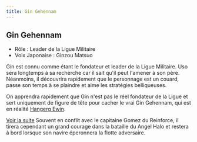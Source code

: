 ```yaml
---
title: Gin Gehennam
---
```


Gin Gehennam
------------



* Rôle : Leader de la Ligue Militaire
* Voix Japonaise : Ginzou Matsuo


Gin est connu comme étant le fondateur et leader de la Ligue Militaire. Uso sera longtemps à sa recherche car il sait qu'il peut l'amener à son père. Néanmoins, il découvrira rapidement que le personnage est un couard, passe son temps à se plaindre et aime les stratégies belliqueuses. 
  
On apprendra rapidement que Gin n'est pas le réel fondateur de la Ligue et sert uniquement de figure de tête pour cacher le vrai Gin Gehennam, qui est en réalité [Hangerg Ewin](uc/victory-gundam/hangerg-ewin.html). 



[Voir la suite](javascript:spoiler();)
Souvent en conflit avec le capitaine Gomez du Reinforce, il tirera cependant un grand courage dans la bataille du Angel Halo et restera à bord lorsque son navire éperonnera la flotte adversaire. 



